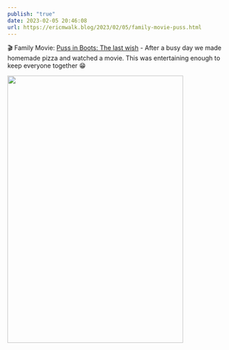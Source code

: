 ```yaml
---
publish: "true"
date: 2023-02-05 20:46:08
url: https://ericmwalk.blog/2023/02/05/family-movie-puss.html
---
```

🎬 Family Movie: [Puss in Boots: The last wish](https://m.imdb.com/title/tt3915174/) - After a busy day we made homemade pizza and watched a movie. This was entertaining enough to keep everyone together 😁


<img src="uploads/2023/ae08415d0a.jpg" width="395" height="600" alt="">